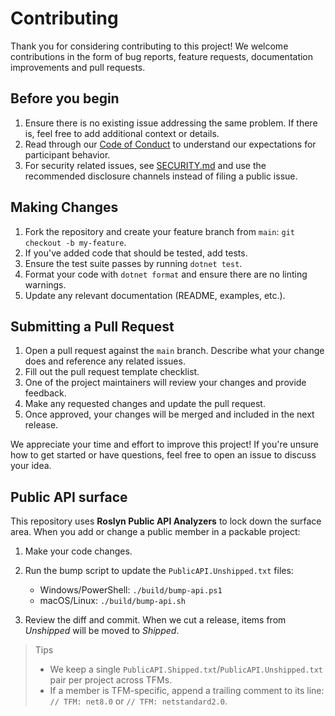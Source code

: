 
# Contributing

Thank you for considering contributing to this project! We welcome contributions in the form of bug reports, feature requests, documentation improvements and pull requests.

## Before you begin

1. Ensure there is no existing issue addressing the same problem. If there is, feel free to add additional context or details.
2. Read through our [Code of Conduct](CODE_OF_CONDUCT.md) to understand our expectations for participant behavior.
3. For security related issues, see [SECURITY.md](SECURITY.md) and use the recommended disclosure channels instead of filing a public issue.

## Making Changes

1. Fork the repository and create your feature branch from `main`: `git checkout -b my-feature`.
2. If you've added code that should be tested, add tests.
3. Ensure the test suite passes by running `dotnet test`.
4. Format your code with `dotnet format` and ensure there are no linting warnings.
5. Update any relevant documentation (README, examples, etc.).

## Submitting a Pull Request

1. Open a pull request against the `main` branch. Describe what your change does and reference any related issues.
2. Fill out the pull request template checklist.
3. One of the project maintainers will review your changes and provide feedback.
4. Make any requested changes and update the pull request.
5. Once approved, your changes will be merged and included in the next release.

We appreciate your time and effort to improve this project! If you're unsure how to get started or have questions, feel free to open an issue to discuss your idea.




## Public API surface

This repository uses **Roslyn Public API Analyzers** to lock down the surface area.
When you add or change a public member in a packable project:

1. Make your code changes.
2. Run the bump script to update the `PublicAPI.Unshipped.txt` files:

   - Windows/PowerShell: `./build/bump-api.ps1`
   - macOS/Linux: `./build/bump-api.sh`

3. Review the diff and commit. When we cut a release, items from *Unshipped* will be moved to *Shipped*.

> Tips
> - We keep a single `PublicAPI.Shipped.txt`/`PublicAPI.Unshipped.txt` pair per project across TFMs.
> - If a member is TFM-specific, append a trailing comment to its line: `// TFM: net8.0` or `// TFM: netstandard2.0`.

